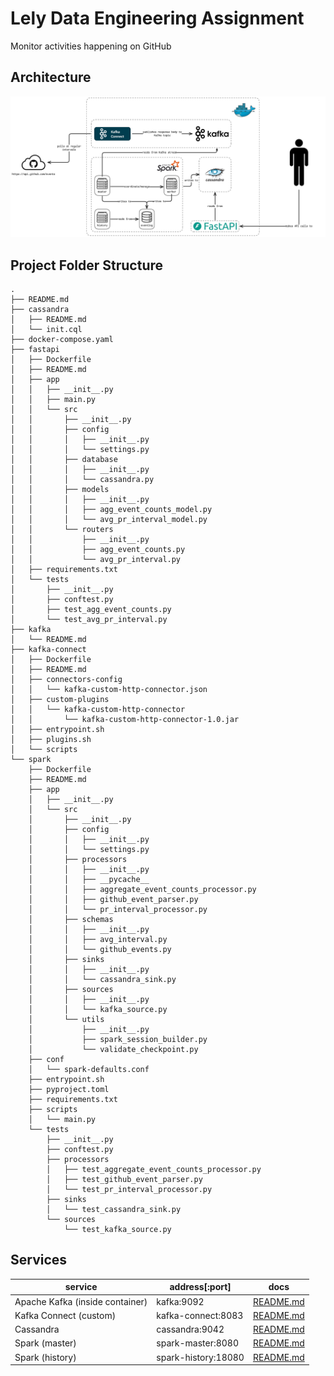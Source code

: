 # Lely Data Engineering Assignment
Monitor activities happening on GitHub

## Architecture

![GitHub Event Stream Processor Architecture Diagram](./assets/ArchitectureDiagram.png)


## Project Folder Structure

```shell
.
├── README.md
├── cassandra
│   ├── README.md
│   └── init.cql
├── docker-compose.yaml
├── fastapi
│   ├── Dockerfile
│   ├── README.md
│   ├── app
│   │   ├── __init__.py
│   │   ├── main.py
│   │   └── src
│   │       ├── __init__.py
│   │       ├── config
│   │       │   ├── __init__.py
│   │       │   └── settings.py
│   │       ├── database
│   │       │   ├── __init__.py
│   │       │   └── cassandra.py
│   │       ├── models
│   │       │   ├── __init__.py
│   │       │   ├── agg_event_counts_model.py
│   │       │   └── avg_pr_interval_model.py
│   │       └── routers
│   │           ├── __init__.py
│   │           ├── agg_event_counts.py
│   │           └── avg_pr_interval.py
│   ├── requirements.txt
│   └── tests
│       ├── __init__.py
│       ├── conftest.py
│       ├── test_agg_event_counts.py
│       └── test_avg_pr_interval.py
├── kafka
│   └── README.md
├── kafka-connect
│   ├── Dockerfile
│   ├── README.md
│   ├── connectors-config
│   │   └── kafka-custom-http-connector.json
│   ├── custom-plugins
│   │   └── kafka-custom-http-connector
│   │       └── kafka-custom-http-connector-1.0.jar
│   ├── entrypoint.sh
│   ├── plugins.sh
│   └── scripts
└── spark
    ├── Dockerfile
    ├── README.md
    ├── app
    │   ├── __init__.py
    │   └── src
    │       ├── __init__.py
    │       ├── config
    │       │   ├── __init__.py
    │       │   └── settings.py
    │       ├── processors
    │       │   ├── __init__.py
    │       │   ├── __pycache__
    │       │   ├── aggregate_event_counts_processor.py
    │       │   ├── github_event_parser.py
    │       │   └── pr_interval_processor.py
    │       ├── schemas
    │       │   ├── __init__.py
    │       │   ├── avg_interval.py
    │       │   └── github_events.py
    │       ├── sinks
    │       │   ├── __init__.py
    │       │   └── cassandra_sink.py
    │       ├── sources
    │       │   ├── __init__.py
    │       │   └── kafka_source.py
    │       └── utils
    │           ├── __init__.py
    │           ├── spark_session_builder.py
    │           └── validate_checkpoint.py
    ├── conf
    │   └── spark-defaults.conf
    ├── entrypoint.sh
    ├── pyproject.toml
    ├── requirements.txt
    ├── scripts
    │   └── main.py
    └── tests
        ├── __init__.py
        ├── conftest.py
        ├── processors
        │   ├── test_aggregate_event_counts_processor.py
        │   ├── test_github_event_parser.py
        │   └── test_pr_interval_processor.py
        ├── sinks
        │   └── test_cassandra_sink.py
        └── sources
            └── test_kafka_source.py
```

## Services

| service                         | address[:port]       | docs                                 |
|---------------------------------|----------------------|--------------------------------------|
| Apache Kafka (inside container) | kafka:9092           | [README.md](kafka/README.md)         |
| Kafka Connect (custom)          | kafka-connect:8083   | [README.md](kafka-connect/README.md) |
| Cassandra                       | cassandra:9042       | [README.md](cassandra/README.md)     |
| Spark (master)                  | spark-master:8080    | [README.md](spark/README.md)         |
| Spark (history)                 | spark-history:18080  | [README.md](spark/README.md)         |


